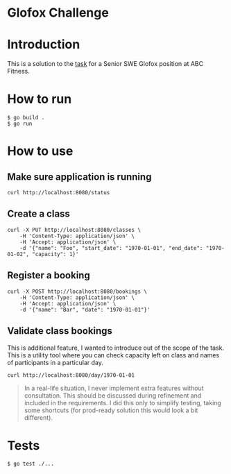 Glofox Challenge
=

# Introduction

This is a solution to the [task](<Backend Task.pdf>) for a Senior SWE Glofox position at ABC Fitness.

# How to run

```shell
$ go build .
$ go run
```

# How to use

## Make sure application is running


```shell
curl http://localhost:8080/status
```

## Create a class

```shell
curl -X PUT http://localhost:8080/classes \
	-H 'Content-Type: application/json' \
	-H 'Accept: application/json' \
	-d '{"name": "Foo", "start_date": "1970-01-01", "end_date": "1970-01-02", "capacity": 1}'
```

## Register a booking

```shell
curl -X POST http://localhost:8080/bookings \
	-H 'Content-Type: application/json' \
	-H 'Accept: application/json' \
	-d '{"name": "Bar", "date": "1970-01-01"}'
```

## Validate class bookings

This is additional feature, I wanted to introduce out of the scope of the task. This is a utility tool where you can check capacity left on class and names of participants in a particular day.

```shell
curl http://localhost:8080/day/1970-01-01
```

> In a real-life situation, I never implement extra features without consultation. This should be discussed during refinement and included in the requirements. I did this only to simplify testing, taking some shortcuts (for prod-ready solution this would look a bit different).

# Tests

```shell
$ go test ./...
```
